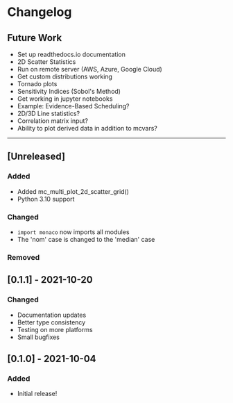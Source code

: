 # Changelog

## Future Work
- Set up readthedocs.io documentation
- 2D Scatter Statistics
- Run on remote server (AWS, Azure, Google Cloud)
- Get custom distributions working
- Tornado plots
- Sensitivity Indices (Sobol's Method)
- Get working in jupyter notebooks
- Example: Evidence-Based Scheduling?
- 2D/3D Line statistics?
- Correlation matrix input?
- Ability to plot derived data in addition to mcvars?

----

## [Unreleased]
### Added    
* Added mc_multi_plot_2d_scatter_grid()
* Python 3.10 support
### Changed    
* `import monaco` now imports all modules
* The 'nom' case is changed to the 'median' case
### Removed    

## [0.1.1] - 2021-10-20
### Changed
* Documentation updates
* Better type consistency
* Testing on more platforms
* Small bugfixes

## [0.1.0] - 2021-10-04
### Added
* Initial release!
